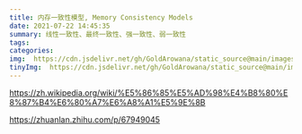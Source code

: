 ```yaml
---
title: 内存一致性模型, Memory Consistency Models
date: 2021-07-22 14:45:35
summary: 线性一致性、最终一致性、强一致性、弱一致性
tags:
categories:
img:  https://cdn.jsdelivr.net/gh/GoldArowana/static_source@main/images/cover/co14.png
tinyImg:  https://cdn.jsdelivr.net/gh/GoldArowana/static_source@main/images/tiny/cover/co14.png
---
```



https://zh.wikipedia.org/wiki/%E5%86%85%E5%AD%98%E4%B8%80%E8%87%B4%E6%80%A7%E6%A8%A1%E5%9E%8B


https://zhuanlan.zhihu.com/p/67949045